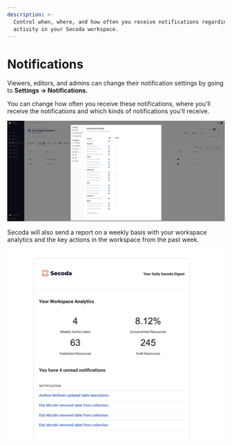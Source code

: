 ```yaml
---
description: >-
  Control when, where, and how often you receive notifications regarding the
  activity in your Secoda workspace.
---
```


# Notifications

Viewers, editors, and admins can change their notification settings by going to **Settings -> Notifications.**&#x20;

You can change how often you receive these notifications, where you'll receive the notifications and which kinds of notifications you'll receive.&#x20;

![](<.gitbook/assets/Screen Shot 2022-04-10 at 11.46.38 AM.png>)

Secoda will also send a report on a weekly basis with your workspace analytics and the key actions in the workspace from the past week.

![](<.gitbook/assets/Screen Shot 2022-04-10 at 11.48.23 AM.png>)




